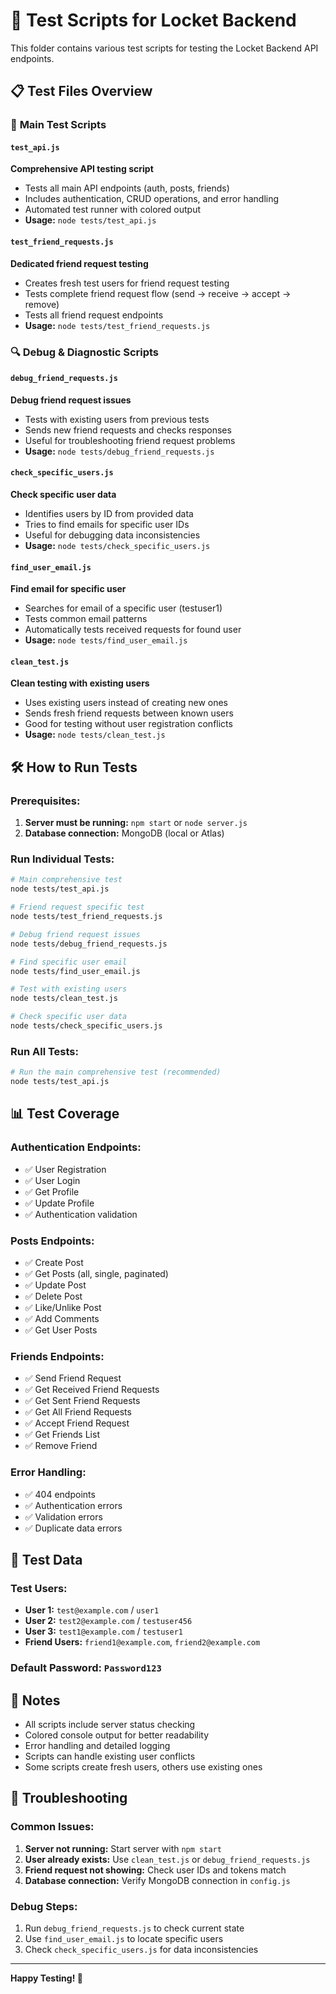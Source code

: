 # 🧪 Test Scripts for Locket Backend

This folder contains various test scripts for testing the Locket Backend API endpoints.

## 📋 Test Files Overview

### 🚀 **Main Test Scripts**

#### `test_api.js`
**Comprehensive API testing script**
- Tests all main API endpoints (auth, posts, friends)
- Includes authentication, CRUD operations, and error handling
- Automated test runner with colored output
- **Usage:** `node tests/test_api.js`

#### `test_friend_requests.js` 
**Dedicated friend request testing**
- Creates fresh test users for friend request testing
- Tests complete friend request flow (send → receive → accept → remove)
- Tests all friend request endpoints
- **Usage:** `node tests/test_friend_requests.js`

### 🔍 **Debug & Diagnostic Scripts**

#### `debug_friend_requests.js`
**Debug friend request issues**
- Tests with existing users from previous tests
- Sends new friend requests and checks responses
- Useful for troubleshooting friend request problems
- **Usage:** `node tests/debug_friend_requests.js`

#### `check_specific_users.js`
**Check specific user data**
- Identifies users by ID from provided data
- Tries to find emails for specific user IDs
- Useful for debugging data inconsistencies
- **Usage:** `node tests/check_specific_users.js`

#### `find_user_email.js`
**Find email for specific user**
- Searches for email of a specific user (testuser1)
- Tests common email patterns
- Automatically tests received requests for found user
- **Usage:** `node tests/find_user_email.js`

#### `clean_test.js`
**Clean testing with existing users**
- Uses existing users instead of creating new ones
- Sends fresh friend requests between known users
- Good for testing without user registration conflicts
- **Usage:** `node tests/clean_test.js`

## 🛠️ **How to Run Tests**

### **Prerequisites:**
1. **Server must be running:** `npm start` or `node server.js`
2. **Database connection:** MongoDB (local or Atlas)

### **Run Individual Tests:**
```bash
# Main comprehensive test
node tests/test_api.js

# Friend request specific test
node tests/test_friend_requests.js

# Debug friend request issues
node tests/debug_friend_requests.js

# Find specific user email
node tests/find_user_email.js

# Test with existing users
node tests/clean_test.js

# Check specific user data
node tests/check_specific_users.js
```

### **Run All Tests:**
```bash
# Run the main comprehensive test (recommended)
node tests/test_api.js
```

## 📊 **Test Coverage**

### **Authentication Endpoints:**
- ✅ User Registration
- ✅ User Login  
- ✅ Get Profile
- ✅ Update Profile
- ✅ Authentication validation

### **Posts Endpoints:**
- ✅ Create Post
- ✅ Get Posts (all, single, paginated)
- ✅ Update Post
- ✅ Delete Post
- ✅ Like/Unlike Post
- ✅ Add Comments
- ✅ Get User Posts

### **Friends Endpoints:**
- ✅ Send Friend Request
- ✅ Get Received Friend Requests
- ✅ Get Sent Friend Requests
- ✅ Get All Friend Requests
- ✅ Accept Friend Request
- ✅ Get Friends List
- ✅ Remove Friend

### **Error Handling:**
- ✅ 404 endpoints
- ✅ Authentication errors
- ✅ Validation errors
- ✅ Duplicate data errors

## 🎯 **Test Data**

### **Test Users:**
- **User 1:** `test@example.com` / `user1`
- **User 2:** `test2@example.com` / `testuser456` 
- **User 3:** `test1@example.com` / `testuser1`
- **Friend Users:** `friend1@example.com`, `friend2@example.com`

### **Default Password:** `Password123`

## 📝 **Notes**

- All scripts include server status checking
- Colored console output for better readability
- Error handling and detailed logging
- Scripts can handle existing user conflicts
- Some scripts create fresh users, others use existing ones

## 🚨 **Troubleshooting**

### **Common Issues:**
1. **Server not running:** Start server with `npm start`
2. **User already exists:** Use `clean_test.js` or `debug_friend_requests.js`
3. **Friend request not showing:** Check user IDs and tokens match
4. **Database connection:** Verify MongoDB connection in `config.js`

### **Debug Steps:**
1. Run `debug_friend_requests.js` to check current state
2. Use `find_user_email.js` to locate specific users
3. Check `check_specific_users.js` for data inconsistencies

---

**Happy Testing! 🚀** 